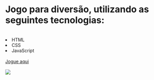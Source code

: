 <h1>Jogo para diversão, utilizando as seguintes tecnologias:</h1>
<br>
<li>HTML</li>
<li>CSS</li>
<li>JavaScript</li>
<br>
<a href="https://wellitonsansao07.github.io/PROJETO-JOKENP-"/>Jogue aqui<a/>
<br>
<br>

<img src="https://github.com/wellitonsansao07/PROJETO-JOKENP-/blob/main/assets/img-JokenP%C3%B4.png?raw=true"/>

